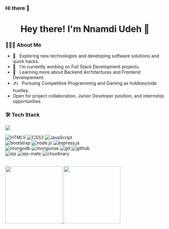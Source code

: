 ### Hi there 👋
<h1 align="center">Hey there! I'm Nnamdi Udeh 👋 </h1>

<div align="left"> 
  <h3> 👨🏻‍💻 About Me </h3>

  - 🤔 &nbsp; Exploring new technologies and developing software solutions and quick hacks.
  - 💼 &nbsp; I’m currently working on Full Stack Development projects.
  - 🌱 &nbsp; Learning more about Backend Architectures and Frontend Developement.
  - ✍️ &nbsp; Pursuing Competitive Programming and Gaming as hobbies/side hustles. 
  - Open for project collaboration, Junior Developer position, and internship opportunities. 
</div> 
<h3>🛠 Tech Stack</h3>
<img align="center" src="https://github.com/udehnnamdi/udehnnamdi/blob/master/assets/skills.png?raw=true">

![HTML5](https://img.shields.io/badge/html%205-grey?style=for-the-badge&logo=html5&logoColor=white&labelColor=8E2DE2)
![CSS3](https://img.shields.io/badge/css%203-grey?style=for-the-badge&logo=css3&logoColor=white&labelColor=8E2DE2)
![JavaScript](https://img.shields.io/badge/-JavaScript-grey?style=for-the-badge&logo=javascript&logoColor=white&labelColor=8E2DE2)
<br>
![bootstrap](https://img.shields.io/badge/-bootstrap-grey?style=for-the-badge&logo=bootstrap&logoColor=white&labelColor=8E2DE2)
![node.js](https://img.shields.io/badge/-node-grey?style=for-the-badge&logo=node.js&logoColor=white&labelColor=8E2DE2)
![express.js](https://img.shields.io/badge/-express-grey?style=for-the-badge&logo=php&logoColor=white&labelColor=8E2DE2)
<br>
![mongodb](https://img.shields.io/badge/-mongodb-grey?style=for-the-badge&logo=mongodb&logoColor=white&labelColor=8E2DE2)
![mongoose](https://img.shields.io/badge/-mongoose-grey?style=for-the-badge&logo=firebase&logoColor=white&labelColor=8E2DE2)
![git](https://img.shields.io/badge/-git-grey?style=for-the-badge&logo=git&logoColor=white&labelColor=8E2DE2)
![github](https://img.shields.io/badge/-github-grey?style=for-the-badge&logo=github&logoColor=white&labelColor=8E2DE2)
<br>
![ejs](https://img.shields.io/badge/-ejs-grey?style=for-the-badge&logo=python&logoColor=white&labelColor=8E2DE2)
![ejs-mate](https://img.shields.io/badge/-ejsmate-grey?style=for-the-badge&logo=jquery&logoColor=white&labelColor=8E2DE2)
![cloudinary](https://img.shields.io/badge/-cloudinary-grey?style=for-the-badge&logo=Markdown&logoColor=white&labelColor=8E2DE2)

<br/>

<a href="https://github.com/AVS1508">
  <img height="180em" src="https://github-readme-stats.vercel.app/api?username=AVS1508&theme=buefy&show_icons=true" />
  <img height="180em" src="https://github-readme-stats.vercel.app/api/top-langs/?username=AVS1508&theme=buefy&layout=compact" />
</a>

